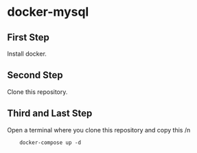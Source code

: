 # docker-mysql

## First Step

Install docker.

## Second Step

Clone this repository.

## Third and Last Step

Open a terminal where you clone this repository and copy this /n

```
    docker-compose up -d
```
